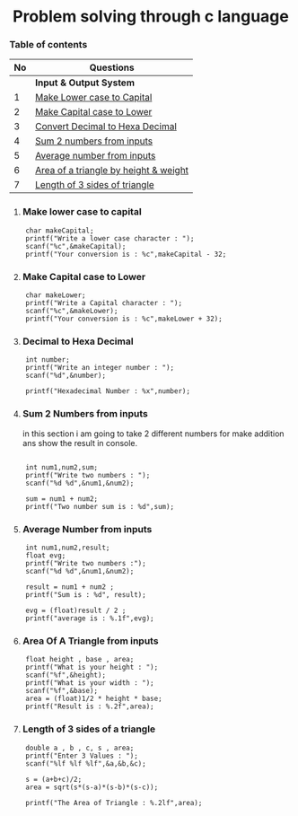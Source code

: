 <h1 align="center">Problem solving through c language</h1>

<h3>Table of contents </h3>

| No | Questions | 
| --- | --- |
|| **Input & Output System** | 
| 1 | [Make Lower case to Capital](#make-lower-case-to-capital) | 
| 2 | [Make Capital case to Lower](#make-capital-case-to-lower)|
| 3 | [Convert Decimal to Hexa Decimal](#decimal-to-hexa-decimal)|
| 4 | [Sum 2 numbers from inputs](#sum-2-numbers-from-inputs)|
| 5 | [Average number from inputs](#average-number-from-inputs)|
| 6 | [Area of a triangle by height & weight](#area-of-a-triangle-from-inputs)|
| 7 | [Length of 3 sides of triangle](Length-of-3-sides-of-a-triangle ) | 




1. ###  Make lower case to capital
```
    char makeCapital;
    printf("Write a lower case character : ");
    scanf("%c",&makeCapital);
    printf("Your conversion is : %c",makeCapital - 32;
 ```   
    
    
2. ### Make Capital case to Lower 
```
    char makeLower;
    printf("Write a Capital character : ");
    scanf("%c",&makeLower);
    printf("Your conversion is : %c",makeLower + 32);
```    

3. ### Decimal to Hexa Decimal 
```
    int number;
    printf("Write an integer number : ");
    scanf("%d",&number);

    printf("Hexadecimal Number : %x",number);
```



4. ### Sum 2 Numbers from inputs 
    in this section i am going to take 2 different numbers for make addition ans show the result in console.  
```

    int num1,num2,sum;
    printf("Write two numbers : ");
    scanf("%d %d",&num1,&num2);

    sum = num1 + num2;
    printf("Two number sum is : %d",sum);

```

5. ### Average Number from inputs 

```
    int num1,num2,result;
    float evg;
    printf("Write two numbers :");
    scanf("%d %d",&num1,&num2);

    result = num1 + num2 ;
    printf("Sum is : %d", result);

    evg = (float)result / 2 ;
    printf("average is : %.1f",evg);
```
    
6. ### Area Of A Triangle from inputs 

```
    float height , base , area;
    printf("What is your height : ");
    scanf("%f",&height);
    printf("What is your width : ");
    scanf("%f",&base);
    area = (float)1/2 * height * base;
    printf("Result is : %.2f",area);
```

7. ### Length of 3 sides of a triangle 


```
    double a , b , c, s , area;
    printf("Enter 3 Values : ");
    scanf("%lf %lf %lf",&a,&b,&c);

    s = (a+b+c)/2;
    area = sqrt(s*(s-a)*(s-b)*(s-c));

    printf("The Area of Triangle : %.2lf",area);
```

